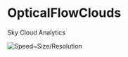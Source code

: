 # OpticalFlowClouds
Sky Cloud Analytics





![Speed~Size/Resolution](https://github.com/Bra1nsen/OpticalFlowClouds/prediction.png)
